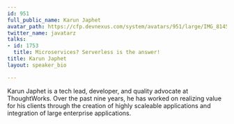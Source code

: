 ```yaml
---
id: 951
full_public_name: Karun Japhet
avatar_path: https://cfp.devnexus.com/system/avatars/951/large/IMG_8145.jpg?1508369810
twitter_name: javatarz
talks:
- id: 1753
  title: Microservices? Serverless is the answer!
title: Karun Japhet
layout: speaker_bio

---
```

Karun Japhet is a tech lead, developer, and quality advocate at ThoughtWorks. Over the past nine years, he has worked on realizing value for his clients through the creation of highly scaleable applications and integration of large enterprise applications.
